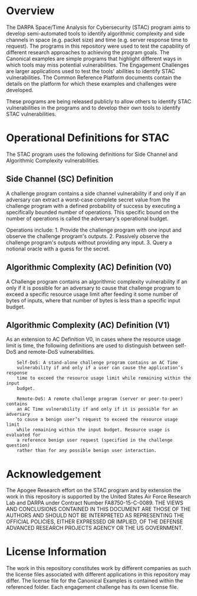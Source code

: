 Overview
========
The DARPA Space/Time Analysis for Cybersecurity (STAC) program aims to develop
semi-automated tools to identify algorithmic complexity and side channels in 
space (e.g. packet size) and time (e.g. server response time to request). The
programs in this repository were used to test the capability of different
research approaches to achieving the program goals. The Canonical examples are
simple programs that highlight different ways in which tools may miss potential
vulnerabilities. The Engagement Challenges are larger applications used to test
the tools' abilities to identify STAC vulnerabilities. The Common Reference
Platform documents contain the details on the platform for which these examples
and challenges were developed.

These programs are being released publicly to allow others to identify STAC
vulnerabilities in the programs and to develop their own tools to identify STAC
vulnerabilities.

Operational Definitions for STAC
================================
The STAC program uses the following definitions for Side Channel and Algorithmic
Complexity vulnerabilities.

Side Channel (SC) Definition
----------------------------
A challenge program contains a side channel vulnerability if and only if an
adversary can extract a worst-case complete secret value from the challenge
program with a defined probability of success by executing a specifically
bounded number of operations. This specific bound on the number of operations
is called the adversary's operational budget.

Operations include:
        1. Provide the challenge program with one input and observe the
        challenge program's outputs.
        2. Passively observe the challenge program's outputs without providing
        any input.
        3. Query a notional oracle with a guess for the secret.

Algorithmic Complexity (AC) Definition (V0)
-------------------------------------------
A Challenge program contains an algorithmic complexity vulnerability if an only
if it is possible for an adversary to cause that challenge program to exceed a
specific resource usage limit after feeding it some number of bytes of inputs,
where that number of bytes is less than a specific input budget.

Algorithmic Complexity (AC) Definition (V1)
-------------------------------------------
As an extension to AC Definition V0, in cases where the resource usage limit is
time, the following definitions are used to distinguish between self-DoS and
remote-DoS vulnerabilities.

        Self-DoS: A stand-alone challenge program contains an AC Time
        vulnerability if and only if a user can cause the application’s response
        time to exceed the resource usage limit while remaining within the input
        budget.

        Remote-DoS: A remote challenge program (server or peer-to-peer) contains
        an AC Time vulnerability if and only if it is possible for an adversary
        to cause a benign user’s request to exceed the resource usage limit
        while remaining within the input budget. Resource usage is evaluated for
        a reference benign user request (specified in the challenge question)
        rather than for any possible benign user interaction.

Acknowledgement
===============
The Apogee Research effort on the STAC program and by extension the work in this
repository is supported by the United States Air Force Research Lab and DARPA
under Contract Number FA8750-15-C-0089. THE VIEWS AND CONCLUSIONS CONTAINED IN 
THIS DOCUMENT ARE THOSE OF THE AUTHORS AND SHOULD NOT BE INTERPRETED AS 
REPRESENTING THE OFFICIAL POLICIES, EITHER EXPRESSED OR IMPLIED, OF THE DEFENSE 
ADVANCED RESEARCH PROJECTS AGENCY OR THE US GOVERNMENT.

License Information
===================
The work in this repository constitutes work by different companies as such the
license files associated with different applications in this repository may
differ. The license file for the Canonical Examples is contained within the
referenced folder. Each engagement challenge has its own license file.

